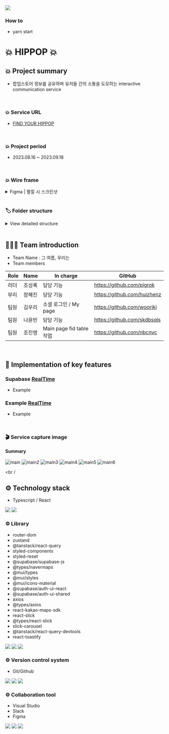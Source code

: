<img src="https://capsule-render.vercel.app/api?type=wave&color=auto&height=300&section=header&text=💥HIPPOP💥&fontSize=60" />

### How to
- yarn start

# 💥 HIPPOP 💥

## 💥 Project summary

- 팝업스토어 정보를 공유하며 유저들 간의 소통을 도모하는 interactive communication service

<br />

### 💥 Service URL

- <a href="https://www.hippop.kr/">FIND YOUR HIPPOP</a>

<br />

### 💥 Project period

- 2023.08.16 ~ 2023.09.18

<br />

### 💥 Wire frame

<details>
<summary>Figma | 펼칠 시 스크린샷</summary>
<br />
	
![1](https://github.com/nbcnvc/hippop/assets/109304556/ad7a25ac-f430-45b2-91fa-a59660b61ad9)
![2](https://github.com/nbcnvc/hippop/assets/109304556/cfc9eeb4-dedb-4c8c-82ba-2ef5cd6a3839)
![3](https://github.com/nbcnvc/hippop/assets/109304556/47cf0c5a-8df4-4b9c-a573-7d29cbd01a27)
![4](https://github.com/nbcnvc/hippop/assets/109304556/0193fff7-9e04-4111-a924-0beeb9a1fde3)
![5](https://github.com/nbcnvc/hippop/assets/109304556/049e97a4-c801-494b-bab0-2c9840dd64c0)

<br />

</details>

<br />

### 🏷 Folder structure

<details>
<summary>View detailed structure</summary>
  
```
 ┣ 📂api
 ┃ ┣ 📜alarm 2.ts
 ┃ ┣ 📜alarm.ts
 ┃ ┣ 📜bookmark.ts
 ┃ ┣ 📜comment.ts
 ┃ ┣ 📜message.ts
 ┃ ┣ 📜post 2.ts
 ┃ ┣ 📜post.ts
 ┃ ┣ 📜store.ts
 ┃ ┣ 📜subscribe.ts
 ┃ ┣ 📜supabase.ts
 ┃ ┗ 📜user.ts
 ┣ 📂components
 ┃ ┣ 📂about
 ┃ ┃ ┣ 📜AboutBannser.tsx
 ┃ ┃ ┗ 📜AboutInfo.tsx
 ┃ ┣ 📂auth
 ┃ ┃ ┣ 📂style
 ┃ ┃ ┃ ┗ 📜St.Login.tsx
 ┃ ┃ ┗ 📜Login.tsx
 ┃ ┣ 📂common
 ┃ ┃ ┣ 📂style
 ┃ ┃ ┃ ┣ 📜St.AlarmBox.tsx
 ┃ ┃ ┃ ┣ 📜St.Footer.tsx
 ┃ ┃ ┃ ┣ 📜St.Header.tsx
 ┃ ┃ ┃ ┣ 📜St.NotFound.tsx
 ┃ ┃ ┃ ┗ 📜St.TopButton.tsx
 ┃ ┃ ┣ 📜Alarm.tsx
 ┃ ┃ ┣ 📜AlarmBox.tsx
 ┃ ┃ ┣ 📜Footer.tsx
 ┃ ┃ ┣ 📜Header.tsx
 ┃ ┃ ┣ 📜NotFound.tsx
 ┃ ┃ ┗ 📜TopButton.tsx
 ┃ ┣ 📂community
 ┃ ┃ ┣ 📂detail
 ┃ ┃ ┃ ┣ 📂style
 ┃ ┃ ┃ ┃ ┣ 📜St.Comments.tsx
 ┃ ┃ ┃ ┃ ┣ 📜St.Subscribe.tsx
 ┃ ┃ ┃ ┃ ┗ 📜St.Writer.tsx
 ┃ ┃ ┃ ┣ 📜Comments.tsx
 ┃ ┃ ┃ ┣ 📜Subscribe.tsx
 ┃ ┃ ┃ ┗ 📜Writer.tsx
 ┃ ┃ ┣ 📂main
 ┃ ┃ ┃ ┣ 📂mate
 ┃ ┃ ┃ ┃ ┣ 📂style
 ┃ ┃ ┃ ┃ ┃ ┗ 📜St.MPosts.tsx
 ┃ ┃ ┃ ┃ ┣ 📜MNewPosts.tsx
 ┃ ┃ ┃ ┃ ┣ 📜MPosts.tsx
 ┃ ┃ ┃ ┃ ┗ 📜MStorePosts.tsx
 ┃ ┃ ┃ ┗ 📂review
 ┃ ┃ ┃ ┃ ┣ 📂style
 ┃ ┃ ┃ ┃ ┃ ┗ 📜St.RPosts.tsx
 ┃ ┃ ┃ ┃ ┣ 📜CommentCount.tsx
 ┃ ┃ ┃ ┃ ┣ 📜RNewPosts.tsx
 ┃ ┃ ┃ ┃ ┣ 📜RPopularPosts.tsx
 ┃ ┃ ┃ ┃ ┣ 📜RPosts.tsx
 ┃ ┃ ┃ ┃ ┗ 📜RStorePosts.tsx
 ┃ ┃ ┗ 📂write
 ┃ ┃ ┃ ┣ 📂style
 ┃ ┃ ┃ ┃ ┣ 📜St.Edit.tsx
 ┃ ┃ ┃ ┃ ┣ 📜St.SearchDefault.tsx
 ┃ ┃ ┃ ┃ ┣ 📜St.SearchModal.tsx
 ┃ ┃ ┃ ┃ ┗ 📜St.Write.tsx
 ┃ ┃ ┃ ┣ 📜Edit.tsx
 ┃ ┃ ┃ ┣ 📜Editor.tsx
 ┃ ┃ ┃ ┣ 📜SearchDefault.tsx
 ┃ ┃ ┃ ┣ 📜SearchModal.tsx
 ┃ ┃ ┃ ┗ 📜Write.tsx
 ┃ ┣ 📂detail
 ┃ ┃ ┣ 📂style
 ┃ ┃ ┃ ┣ 📜St.BookMark.tsx
 ┃ ┃ ┃ ┣ 📜St.Calendar.tsx
 ┃ ┃ ┃ ┣ 📜St.HotPlace.tsx
 ┃ ┃ ┃ ┣ 📜St.NearbyStore.tsx
 ┃ ┃ ┃ ┣ 📜St.Share.tsx
 ┃ ┃ ┃ ┣ 📜St.StoreDetail.tsx
 ┃ ┃ ┃ ┗ 📜St.StoreMap.tsx
 ┃ ┃ ┣ 📜BookMark.tsx
 ┃ ┃ ┣ 📜Calendar.tsx
 ┃ ┃ ┣ 📜HotPlace.tsx
 ┃ ┃ ┣ 📜NearbyStore.tsx
 ┃ ┃ ┣ 📜Share.tsx
 ┃ ┃ ┣ 📜StoreDetail.tsx
 ┃ ┃ ┗ 📜StoreMap.tsx
 ┃ ┣ 📂main
 ┃ ┃ ┣ 📂style
 ┃ ┃ ┃ ┗ 📜St.Card.tsx
 ┃ ┃ ┗ 📜Card.tsx
 ┃ ┣ 📂message
 ┃ ┃ ┣ 📂style
 ┃ ┃ ┃ ┣ 📜St.Message.tsx
 ┃ ┃ ┃ ┣ 📜St.MessageDetail.tsx
 ┃ ┃ ┃ ┣ 📜St.MessageReply.tsx
 ┃ ┃ ┃ ┣ 📜St.ReceiveBox.tsx
 ┃ ┃ ┃ ┗ 📜St.SendBox.tsx
 ┃ ┃ ┣ 📜Message.tsx
 ┃ ┃ ┣ 📜MessageDetail.tsx
 ┃ ┃ ┣ 📜MessageReply.tsx
 ┃ ┃ ┣ 📜ReceiveBox.tsx
 ┃ ┃ ┗ 📜SendBox.tsx
 ┃ ┣ 📂mypage
 ┃ ┃ ┣ 📜MyBookmark.tsx
 ┃ ┃ ┣ 📜MyReview.tsx
 ┃ ┃ ┣ 📜MySubModal.tsx
 ┃ ┃ ┗ 📜UserInfo.tsx
 ┃ ┗ 📂search
 ┃ ┃ ┣ 📂style
 ┃ ┃ ┃ ┣ 📜St.SearchCalender.tsx
 ┃ ┃ ┃ ┗ 📜St.SearchList.tsx
 ┃ ┃ ┣ 📜SearchCalendar.tsx
 ┃ ┃ ┗ 📜SearchList.tsx
 ┣ 📂hooks
 ┃ ┣ 📜useHandleImageName.ts
 ┃ ┗ 📜useRealTimeData.ts
 ┣ 📂pages
 ┃ ┣ 📂style
 ┃ ┃ ┣ 📜St.About.tsx
 ┃ ┃ ┣ 📜St.Main.tsx
 ┃ ┃ ┣ 📜St.Mate.tsx
 ┃ ┃ ┣ 📜St.MDetail.tsx
 ┃ ┃ ┣ 📜St.MyPage.tsx
 ┃ ┃ ┣ 📜St.RDetail.tsx
 ┃ ┃ ┣ 📜St.Review.tsx
 ┃ ┃ ┗ 📜St.YourPage.tsx
 ┃ ┣ 📜About.tsx
 ┃ ┣ 📜Detail.tsx
 ┃ ┣ 📜Main.tsx
 ┃ ┣ 📜Mate.tsx
 ┃ ┣ 📜MDetail.tsx
 ┃ ┣ 📜MyPage.tsx
 ┃ ┣ 📜RDetail.tsx
 ┃ ┣ 📜Review.tsx
 ┃ ┣ 📜Search.tsx
 ┃ ┗ 📜YourPage.tsx
 ┣ 📂shared
 ┃ ┣ 📜Layout.tsx
 ┃ ┗ 📜Router.tsx
 ┣ 📂store
 ┃ ┣ 📜index.ts
 ┃ ┗ 📜userStore.ts
 ┣ 📂types
 ┃ ┣ 📜props.ts
 ┃ ┗ 📜types.ts
 ┣ 📜App.css
 ┣ 📜App.test.tsx
 ┣ 📜App.tsx
 ┣ 📜GlobalStyle.tsx
 ┣ 📜index.css
 ┣ 📜index.tsx
 ┣ 📜react-app-env.d.ts
 ┣ 📜reportWebVitals.ts
 ┣ 📜setupTests.ts
 ┗ 📜supabase.d.ts
```
</details>

<br />

## 🧑‍🤝‍🧑 Team introduction

- Team Name : 그 여름, 우리는
- Team members

| Role | Name   | In charge                                 | GitHub                                                                      |
| ---- | ------ | ---------------------------------------------- | --------------------------------------------------------------------------- |
| 리더 | 조성록 | 담당 기능 | <a href="https://github.com/pigrok">https://github.com/pigrok</a>  |
| 부리 | 장혜진 | 담당 기능                    | <a href="https://github.com/huizhenz">https://github.com/huizhenz</a>         |
| 팀원 | 김우리 | 소셜 로그인 / My page                 | <a href="https://github.com/wooriki">https://github.com/wooriki</a>           |
| 팀원 | 나윤빈 | 담당 기능     | <a href="https://github.com/skdbsqls">https://github.com/skdbsqls</a>           |
| 팀원 | 조진명 | Main page fid table 작업               | <a href="https://github.com/nbcnvc">https://github.com/nbcnvc</a>     |

<br />

## 📌 Implementation of key features

### Supabase <a href="/">RealTime</a>

- Example

### Example <a href="/">RealTime</a>

- Example

  
<br />

### 🎬 Service capture image

#### Summary

![main](https://github.com/nbcnvc/hippop/assets/109304556/47702ab0-8e95-496c-ba9c-c558ca0f8822)
![main2](https://github.com/nbcnvc/hippop/assets/109304556/58cd61f4-99fb-400d-a730-ba442a3008a3)
![main3](https://github.com/nbcnvc/hippop/assets/109304556/ddd0d51e-5ed1-4b16-9fea-f4fa3f32fcf4)
![main4](https://github.com/nbcnvc/hippop/assets/109304556/8fdd7544-36cc-4a1d-ac29-c3c4c3181f42)
![main5](https://github.com/nbcnvc/hippop/assets/109304556/80f331a3-3117-486b-ae0a-4e89c5b22929)
![main6](https://github.com/nbcnvc/hippop/assets/109304556/108b0f92-cebe-4444-ad63-70e8bac9feb4)


<br /
>

## ⚙️ Technology stack

- Typescript / React
<div align=“center”>
<img src="https://img.shields.io/badge/Typescript-DF2CE8?style=for-the-badge&logo=Typescript&logoColor=black">
<img src="https://img.shields.io/badge/React-61DAFB?style=for-the-badge&logo=React&logoColor=black">

</div>

### ⚙️ Library

- router-dom
- zustand
- @tanstack/react-query
- styled-components
- styled-reset
- @supabase/supabase-js
- @types/navermaps
- @mui/types
- @mui/styles
- @mui/icons-material
- @supabase/auth-ui-react
- @supabase/auth-ui-shared
- axios
- @types/axios
- react-kakao-maps-sdk
- react-slick
- @types/react-slick
- slick-carousel
- @tanstack/react-query-devtools
- react-toastify


<div align=“center”>
<img src="https://img.shields.io/badge/styled components-e62744?style=for-the-badge&logo=styledcomponents&logoColor=white"> <img src="https://img.shields.io/badge/React Router DOM-ed7a40?style=for-the-badge&logo=reactrouter&logoColor=white">
<img src="https://img.shields.io/badge/React Query-32b3bf?style=for-the-badge&logo=reactquery&logoColor=white">
</div>

### ⚙️ Version control system

- Git/Github
<div align=“center”>
 <img src="https://img.shields.io/badge/git-7f8c8f?style=for-the-badge&logo=git&logoColor=white">
 <img src="https://img.shields.io/badge/github-595f61?style=for-the-badge&logo=github&logoColor=white">
 <img src="https://img.shields.io/badge/sourcetree-373c3d?style=for-the-badge&logo=sourcetree&logoColor=white">
</div>

### ⚙️ Collaboration tool

- Visual Studio
- Slack
- Figma
<div align=“center”>
 <img src="https://img.shields.io/badge/visual studio code-cf72ae?style=for-the-badge&logo=visualstudiocode&logoColor=white">
 <img src="https://img.shields.io/badge/slack-ad498a?style=for-the-badge&logo=slack&logoColor=white">
 <img src="https://img.shields.io/badge/figma-822f65?style=for-the-badge&logo=slack&logoColor=white">
</div>
